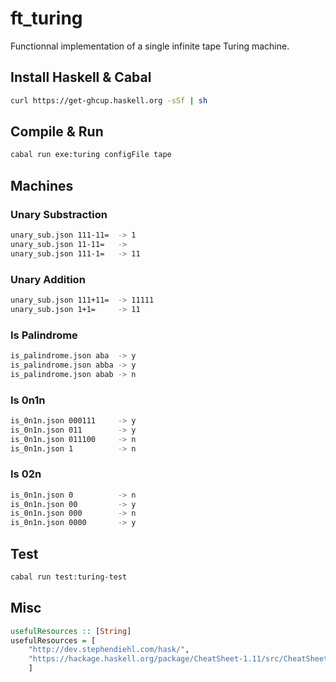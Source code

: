 # ft_turing
Functionnal implementation of a single infinite tape Turing machine.

## Install Haskell & Cabal
```bash
curl https://get-ghcup.haskell.org -sSf | sh
```

## Compile & Run
```bash
cabal run exe:turing configFile tape
```

## Machines

### Unary Substraction
```bash
unary_sub.json 111-11=  -> 1
unary_sub.json 11-11=   ->
unary_sub.json 111-1=   -> 11
```

### Unary Addition
```bash
unary_sub.json 111+11=  -> 11111
unary_sub.json 1+1=     -> 11
```

### Is Palindrome
```bash
is_palindrome.json aba  -> y
is_palindrome.json abba -> y
is_palindrome.json abab -> n
```

### Is 0n1n
```bash
is_0n1n.json 000111     -> y
is_0n1n.json 011        -> y
is_0n1n.json 011100     -> n
is_0n1n.json 1          -> n
```

### Is 02n
```bash
is_0n1n.json 0          -> n
is_0n1n.json 00         -> y
is_0n1n.json 000        -> n
is_0n1n.json 0000       -> y
```

## Test
```bash
cabal run test:turing-test
```

## Misc
```hs
usefulResources :: [String]
usefulResources = [
    "http://dev.stephendiehl.com/hask/",
    "https://hackage.haskell.org/package/CheatSheet-1.11/src/CheatSheet.pdf"
    ]
```
